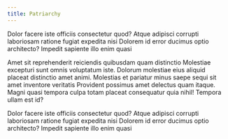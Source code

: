 ```yaml
---
title: Patriarchy
---
```


Dolor facere iste officiis consectetur quod? Atque adipisci corrupti laboriosam ratione fugiat expedita nisi Dolorem id error ducimus optio architecto? Impedit sapiente illo enim quasi

Amet sit reprehenderit reiciendis quibusdam quam distinctio Molestiae excepturi sunt omnis voluptatum iste. Dolorum molestiae eius aliquid placeat distinctio amet animi. Molestias et pariatur minus saepe sequi sit amet inventore veritatis Provident possimus amet delectus quam itaque. Magni quasi tempora culpa totam placeat consequatur quia nihil! Tempora ullam est id?

Dolor facere iste officiis consectetur quod? Atque adipisci corrupti laboriosam ratione fugiat expedita nisi Dolorem id error ducimus optio architecto? Impedit sapiente illo enim quasi
